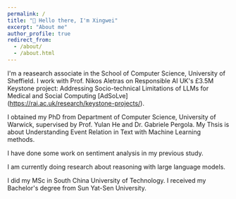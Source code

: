 ```yaml
---
permalink: /
title: "👋 Hello there, I'm Xingwei"
excerpt: "About me"
author_profile: true
redirect_from: 
  - /about/
  - /about.html
---
```


I'm a reasearch associate in the School of Computer Science, University of Sheffield. I work with Prof. Nikos Aletras on Responsible AI UK's £3.5M Keystone project: Addressing Socio-technical Limitations of LLMs for Medical and Social Computing [AdSoLve] (https://rai.ac.uk/research/keystone-projects/).

I obtained my PhD from Department of Computer Science, University of Warwick, supervised by Prof. Yulan He and Dr. Gabriele Pergola.
My Thsis is about Understanding Event Relation in Text with Machine Learning methods.

I have done some work on sentiment analysis in my previous study.

I am currently doing research about reasoning with large language models.

I did my MSc in South China University of Technology. I received my Bachelor's degree from Sun Yat-Sen University.

